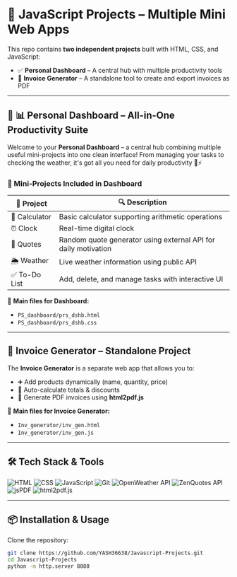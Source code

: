 # 🌟 JavaScript Projects – Multiple Mini Web Apps  

This repo contains **two independent projects** built with HTML, CSS, and JavaScript:  

- ✅ **Personal Dashboard** – A central hub with multiple productivity tools  
- 🧾 **Invoice Generator** – A standalone tool to create and export invoices as PDF  

---

## 🚀 📊 Personal Dashboard – All-in-One Productivity Suite  

Welcome to your **Personal Dashboard** – a central hub combining multiple useful mini-projects into one clean interface! From managing your tasks to checking the weather, it's got all you need for daily productivity 💼⚡  

### 🧩 Mini-Projects Included in Dashboard
| 🚀 Project     | 🔍 Description                                               |
|---------------|--------------------------------------------------------------|
| 🧮 Calculator  | Basic calculator supporting arithmetic operations           |
| ⏰ Clock       | Real-time digital clock                                      |
| 📜 Quotes      | Random quote generator using external API for daily motivation|
| 🌦️ Weather     | Live weather information using public API                   |
| ✅ To-Do List  | Add, delete, and manage tasks with interactive UI            |

📂 **Main files for Dashboard:**
- `PS_dashboard/prs_dshb.html`
- `PS_dashboard/prs_dshb.css`

---

## 🧾 Invoice Generator – Standalone Project  

The **Invoice Generator** is a separate web app that allows you to:  
- ➕ Add products dynamically (name, quantity, price)  
- 🧮 Auto-calculate totals & discounts  
- 📄 Generate PDF invoices using **html2pdf.js**  

📂 **Main files for Invoice Generator:**
- `Inv_generator/inv_gen.html`  
- `Inv_generator/inv_gen.js`

---

## 🛠️ Tech Stack & Tools  

![HTML](https://img.shields.io/badge/HTML5-E34F26?style=for-the-badge&logo=html5&logoColor=white)
![CSS](https://img.shields.io/badge/CSS3-1572B6?style=for-the-badge&logo=css3&logoColor=white)
![JavaScript](https://img.shields.io/badge/JavaScript-F7DF1E?style=for-the-badge&logo=javascript&logoColor=black)
![Git](https://img.shields.io/badge/Git-F05032?style=for-the-badge&logo=git&logoColor=white)
![OpenWeather API](https://img.shields.io/badge/OpenWeather-API-orange?style=for-the-badge)
![ZenQuotes API](https://img.shields.io/badge/ZenQuotes-API-lightgrey?style=for-the-badge)
![jsPDF](https://img.shields.io/badge/jsPDF-Library-green?style=for-the-badge)
![html2pdf.js](https://img.shields.io/badge/html2pdf.js-Library-blue?style=for-the-badge)

---

## 📦 Installation & Usage  

Clone the repository:
```bash
git clone https://github.com/YASH36638/Javascript-Projects.git
cd Javascript-Projects
python -m http.server 8080
